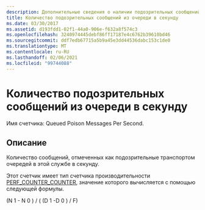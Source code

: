 ```yaml
---
description: Дополнительные сведения о наличии подозрительных сообщений в очереди в секунду
title: Количество подозрительных сообщений из очереди в секунду
ms.date: 03/30/2017
ms.assetid: d193fdd1-02f1-44a0-906e-f632a8f574c3
ms.openlocfilehash: 3240974445debf86ff17187e4c6762b39610bd46
ms.sourcegitcommit: ddf7edb67715a5b9a45e3dd44536dabc153c1de0
ms.translationtype: MT
ms.contentlocale: ru-RU
ms.lasthandoff: 02/06/2021
ms.locfileid: "99744088"
---
```

# <a name="queued-poison-messages-per-second"></a>Количество подозрительных сообщений из очереди в секунду

Имя счетчика: Queued Poison Messages Per Second.  
  
## <a name="description"></a>Описание  

 Количество сообщений, отмеченных как подозрительные транспортом очередей в этой службе в секунду.  
  
 Этот счетчик имеет тип счетчика производительности [PERF_COUNTER_COUNTER](/previous-versions/windows/it-pro/windows-server-2003/cc740048(v=ws.10)), значение которого вычисляется с помощью следующей формулы.  
  
 (N 1 - N 0 ) / ( (D 1 -D 0 ) / F)
